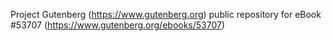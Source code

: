 Project Gutenberg (https://www.gutenberg.org) public repository for
eBook #53707 (https://www.gutenberg.org/ebooks/53707)
